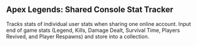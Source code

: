## Apex Legends: Shared Console Stat Tracker

Tracks stats of individual user stats when sharing one online account. Input end of game stats (Legend, Kills, Damage Dealt, Survival Time, Players Revived, and Player Respawns) and store into a collection. 
